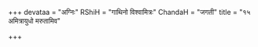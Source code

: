 +++
devataa = "अग्निः"
RShiH = "गाथिनो विश्वामित्रः"
ChandaH = "जगती"
title = "१५ अमित्रायुधो मरुतामिव"

+++
